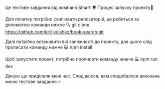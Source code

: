 Це тестове завдання від компанії Smart 🌍
Процес запуску проекту🚀

Для початку потрібно схилювати репозиторій, це робиться за допомогою команди нижче 🔍
git clone https://github.com/kirillvolshko/book-search.git

Далі потрібно встановити всі залежності до проекту, для цього слід прописати команду нижче 💻
npm install

Щоб запустити проект, потрібно прописати команду нижче 💻
npm run dev

Дякую що приділили мені час. Сподіваюся, вам сподобалося виконане мною тестове завдання.⭐️
